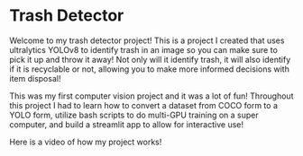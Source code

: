 # Trash Detector

Welcome to my trash detector project! This is a project I created that uses ultralytics YOLOv8 to identify trash in an image so you can make sure to pick it up and throw it away!
Not only will it identify trash, it will also identify if it is recyclable or not, allowing you to make more informed decisions with item disposal!

This was my first computer vision project and it was a lot of fun! Throughout this project I had to learn how to convert a dataset from COCO form to a YOLO form, utilize bash scripts
to do multi-GPU training on a super computer, and build a streamlit app to allow for interactive use!

Here is a video of how my project works!

